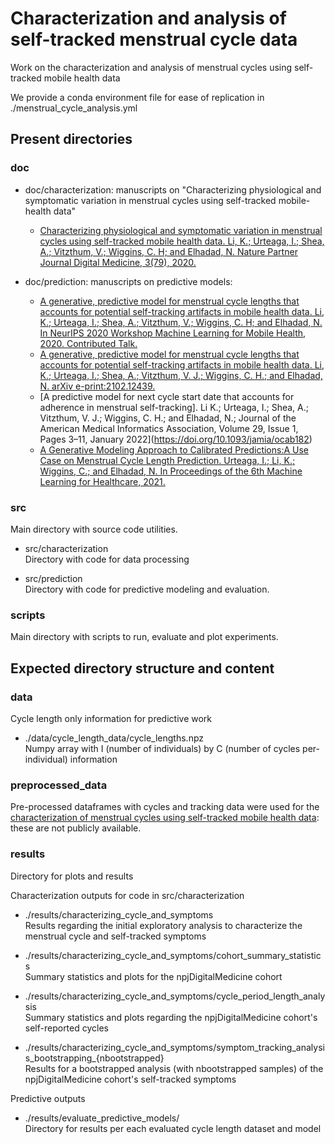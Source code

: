 # Characterization and analysis of self-tracked menstrual cycle data

Work on the characterization and analysis of menstrual cycles using self-tracked mobile health data

We provide a conda environment file for ease of replication in ./menstrual_cycle_analysis.yml

## Present directories

### doc

- doc/characterization: manuscripts on "Characterizing physiological and symptomatic variation in menstrual cycles using self-tracked mobile-health data"
    - [Characterizing physiological and symptomatic variation in menstrual cycles using self-tracked mobile health data. Li, K.; Urteaga, I.; Shea, A.; Vitzthum, V.; Wiggins, C. H; and Elhadad, N. Nature Partner Journal Digital Medicine, 3(79), 2020.](https://www.nature.com/articles/s41746-020-0269-8)

- doc/prediction: manuscripts on predictive models:
    - [A generative, predictive model for menstrual cycle lengths that accounts for potential self-tracking artifacts in mobile health data. Li, K.; Urteaga, I.; Shea, A.; Vitzthum, V.; Wiggins, C. H; and Elhadad, N. In NeurIPS 2020 Workshop Machine Learning for Mobile Health, 2020. Contributed Talk.](https://sites.google.com/view/ml4mobilehealth-neurips-2020/home#h.kx5rlc27ssyh)
    - [A generative, predictive model for menstrual cycle lengths that accounts for potential self-tracking artifacts in mobile health data. Li, K.; Urteaga, I.; Shea, A.; Vitzthum, V. J.; Wiggins, C. H.; and Elhadad, N. arXiv e-print:2102.12439.](https://arxiv.org/abs/2102.12439)
    - [A predictive model for next cycle start date that accounts for adherence in menstrual self-tracking]. Li K.; Urteaga, I.; Shea, A.; Vitzthum, V. J.; Wiggins, C. H.; and Elhadad, N.;
Journal of the American Medical Informatics Association, Volume 29, Issue 1, Pages 3–11, January 2022](https://doi.org/10.1093/jamia/ocab182)
    - [A Generative Modeling Approach to Calibrated Predictions:A Use Case on Menstrual Cycle Length Prediction. Urteaga, I.; Li, K.; Wiggins, C.; and Elhadad, N. In Proceedings of the 6th Machine Learning for Healthcare, 2021.](https://proceedings.mlr.press/v149/urteaga21a.html)

### src

Main directory with source code utilities.

- src/characterization  
    Directory with code for data processing

- src/prediction  
    Directory with code for predictive modeling and evaluation.

### scripts

Main directory with scripts to run, evaluate and plot experiments.

## Expected directory structure and content

### data

Cycle length only information for predictive work
- ./data/cycle_length_data/cycle_lengths.npz  
        Numpy array with I (number of individuals) by C (number of cycles per-individual) information
     
### preprocessed_data

Pre-processed dataframes with cycles and tracking data were used for the [characterization of menstrual cycles using self-tracked mobile health data](https://www.nature.com/articles/s41746-020-0269-8): these are not publicly available.

### results

Directory for plots and results

Characterization outputs for code in src/characterization

- ./results/characterizing_cycle_and_symptoms  
    Results regarding the initial exploratory analysis to characterize the menstrual cycle and self-tracked symptoms
    
- ./results/characterizing_cycle_and_symptoms/cohort_summary_statistics  
        Summary statistics and plots for the npjDigitalMedicine cohort

- ./results/characterizing_cycle_and_symptoms/cycle_period_length_analysis  
        Summary statistics and plots regarding the npjDigitalMedicine cohort's self-reported cycles

- ./results/characterizing_cycle_and_symptoms/symptom_tracking_analysis_bootstrapping_{nbootstrapped}  
        Results for a bootstrapped analysis (with nbootstrapped samples) of the npjDigitalMedicine cohort's self-tracked symptoms 
        
Predictive outputs

- ./results/evaluate_predictive_models/  
        Directory for results per each evaluated cycle length dataset and model
